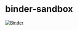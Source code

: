 # binder-sandbox

[![Binder](http://mybinder.org/badge_logo.svg)](https://mybinder.org/v2/gh/WCRP-CORDEX/binder-sandbox/main?urlpath=git-pull?repo=github.com/WCRP-CORDEX/cordex-cmip6-cmor-tables/main?urlpath=lab%2Ftree%2Fexamples%2Fcmor-examples.ipynb)
